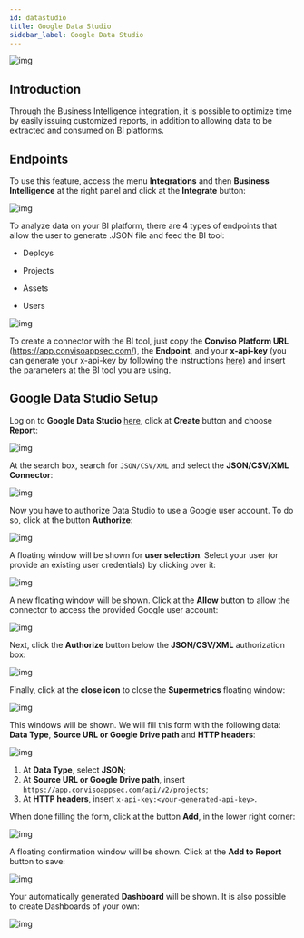 ```yaml
---
id: datastudio
title: Google Data Studio
sidebar_label: Google Data Studio
---
```


<div style={{textAlign: 'center'}}>

![img](../../static/img/datastudio.png)

</div>

## Introduction

Through the Business Intelligence integration, it is possible to optimize time by easily issuing customized reports, in addition to allowing data to be extracted and consumed on BI platforms.

## Endpoints

To use this feature, access the menu **Integrations** and then **Business Intelligence** at the right panel and click at the **Integrate** button:

<div style={{textAlign: 'center'}}>

![img](../../static/img/bi-img1.png)

</div>

To analyze data on your BI platform, there are 4 types of endpoints that allow the user to generate .JSON file and feed the BI tool: 

- Deploys

- Projects

- Assets

- Users

<div style={{textAlign: 'center'}}>

![img](../../static/img/bi-img2.png)

</div>

To create a connector with the BI tool, just copy the **Conviso Platform URL** (https://app.convisoappsec.com/), the **Endpoint**, and your **x-api-key** (you can generate your x-api-key by following the instructions [here](../../api/generate-apikey)) and insert the parameters at the BI tool you are using.

## Google Data Studio Setup

Log on to **Google Data Studio** [here](https://datastudio.google.com/), click at **Create** button and choose **Report**:

<div style={{textAlign: 'center'}}>

![img](../../static/img/datastudio-img1.png)

</div>

At the search box, search for ```JSON/CSV/XML``` and select the **JSON/CSV/XML Connector**:

<div style={{textAlign: 'center'}}>

![img](../../static/img/datastudio-img2.png)

</div>

Now you have to authorize Data Studio to use a Google user account. To do so, click at the button **Authorize**:

<div style={{textAlign: 'center'}}>

![img](../../static/img/datastudio-img3.png)

</div>

A floating window will be shown for **user selection**. Select your user (or provide an existing user credentials) by clicking over it:

<div style={{textAlign: 'center'}}>

![img](../../static/img/datastudio-img4.png)

</div>

A new floating window will be shown. Click at the **Allow** button to allow the connector to access the provided Google user account: 

<div style={{textAlign: 'center'}}>

![img](../../static/img/datastudio-img5.png)

</div>

Next, click the **Authorize** button below the **JSON/CSV/XML** authorization box:

<div style={{textAlign: 'center'}}>

![img](../../static/img/datastudio-img6.png)

</div>

Finally, click at the **close icon** to close the **Supermetrics** floating window:

<div style={{textAlign: 'center'}}>

![img](../../static/img/datastudio-img7.png)

</div>

This windows will be shown. We will fill this form with the following data: **Data Type**, **Source URL or Google Drive path** and **HTTP headers**: 

<div style={{textAlign: 'center'}}>

![img](../../static/img/datastudio-img8.png)

</div>

1. At **Data Type**, select **JSON**;
2. At **Source URL or Google Drive path**, insert ```https://app.convisoappsec.com/api/v2/projects```;
3. At **HTTP headers**, insert ```x-api-key:<your-generated-api-key>```.

When done filling the form, click at the button **Add**, in the lower right corner:

<div style={{textAlign: 'center'}}>

![img](../../static/img/datastudio-img9.png)

</div>

A floating confirmation window will be shown. Click at the **Add to Report** button to save:

<div style={{textAlign: 'center'}}>

![img](../../static/img/datastudio-img10.png)

</div>

Your automatically generated **Dashboard** will be shown. It is also possible to create Dashboards of your own:

<div style={{textAlign: 'center'}}>

![img](../../static/img/datastudio-img11.png)

</div>
